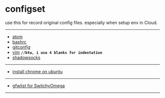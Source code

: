 # configset

use this for record original config files.
especially when setup env in Cloud.

-----
 - [atom](https://github.com/bluefalconjun/configset/blob/master/tools/atom.md)
 - [bashrc](https://github.com/bluefalconjun/configset/blob/master/tools/bashrc.md)
 - [gitconfig](https://github.com/bluefalconjun/configset/blob/master/tools/git.md)
 - [vim](https://github.com/bluefalconjun/configset/blob/master/tools/vim.md)
 **`//btw, i use 4 blanks for indentation`**
 - [shadowsocks](https://github.com/bluefalconjun/configset/blob/master/tools/shadowsocks.md)

-----
 - [install chrome on ubuntu](https://github.com/bluefalconjun/configset/blob/master/system/ubuntu.md)

-----
 - [gfwlist for SwitchyOmega](https://github.com/bluefalconjun/configset/blob/master/proxy/gfwlist.txt)

-----
